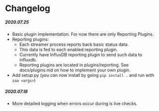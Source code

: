 # Changelog

##### 2020.07.25
- Basic plugin implementation. For now there are only Reporting Plugins. 
- Reporting plugins: 
    - Each streamer process reports back basic status data.
    - This data is fed to each enabled reporting plugin.
    - Currently have InfluxDB reporting plugin to send such data to influxdb.
    - Reporting plugins are located in plugins/reporting. See docs/plugins.md on how to implement your own plugin.
- Add setup.py (you can now install by going `pip install .` and run with `saa <args>`)
##### 2020.07.18

- More detailed logging when errors occur during is live checks.